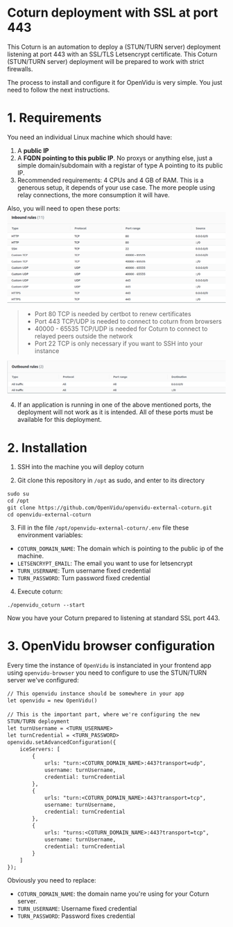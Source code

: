 # Coturn deployment with SSL at port 443

This Coturn is an automation to deploy a (STUN/TURN server) deployment listening at port 443 with an SSL/TLS Letsencrypt certificate. This Coturn (STUN/TURN server) deployment will be prepared to work with strict firewalls.

The process to install and configure it for OpenVidu is very simple. You just need to follow the next instructions.

# 1. Requirements

You need an individual Linux machine which should have:

1. A **public IP**
2. A **FQDN pointing to this public IP**. No proxys or anything else, just a simple domain/subdomain with a registar of type A pointing to its public IP.
3. Recommended requirements: 4 CPUs and 4 GB of RAM. This is a generous setup, it depends of your use case. The more people using relay connections, the more consumption it will have.

Also, you will need to open these ports:
![Inbound rules](docs/images/inbound_ports.png)
> - Port 80 TCP is needed by certbot to renew certificates
> - Port 443 TCP/UDP is needed to connect to coturn from browsers
> - 40000 - 65535 TCP/UDP is needed for Coturn to connect to relayed peers outside the network
> - Port 22 TCP is only necessary if you want to SSH into your instance

![Outbound rules](docs/images/outbound_ports.png)

4. If an application is running in one of the above mentioned ports, the deployment will not work as it is intended. All of these ports must be available for this deployment.


# 2. Installation

1. SSH into the machine you will deploy coturn

2. Git clone this repository in `/opt` as sudo, and enter to its directory
```
sudo su
cd /opt
git clone https://github.com/OpenVidu/openvidu-external-coturn.git
cd openvidu-external-coturn
```
3. Fill in the file `/opt/openvidu-external-coturn/.env` file these environment variables:
- `COTURN_DOMAIN_NAME`: The domain which is pointing to the public ip of the machine.
- `LETSENCRYPT_EMAIL`: The email you want to use for letsencrypt
- `TURN_USERNAME`: Turn username fixed credential
- `TURN_PASSWORD`: Turn password fixed credential

4. Execute coturn:
```
./openvidu_coturn --start
```

Now you have your Coturn prepared to listening at standard SSL port 443.

# 3. OpenVidu browser configuration

Every time the instance of `OpenVidu` is instanciated in your frontend app using `openvidu-browser` you need to configure to use the STUN/TURN server we've configured:

```
// This openvidu instance should be somewhere in your app
let openvidu = new OpenVidu()

// This is the important part, where we're configuring the new STUN/TURN deployment
let turnUsername = <TURN_USERNAME>
let turnCredential = <TURN_PASSWORD>
openvidu.setAdvancedConfiguration({
    iceServers: [
        {
            urls: "turn:<COTURN_DOMAIN_NAME>:443?transport=udp",
            username: turnUsername,
            credential: turnCredential
        },
        {
            urls: "turn:<COTURN_DOMAIN_NAME>:443?transport=tcp",
            username: turnUsername,
            credential: turnCredential
        },
        {
            urls: "turns:<COTURN_DOMAIN_NAME>:443?transport=tcp",
            username: turnUsername,
            credential: turnCredential
        }
    ]
});
```

Obviously you need to replace:
- `COTURN_DOMAIN_NAME`: the domain name you're using for your Coturn server.
- `TURN_USERNAME`: Username fixed credential
- `TURN_PASSWORD`: Password fixes credential
